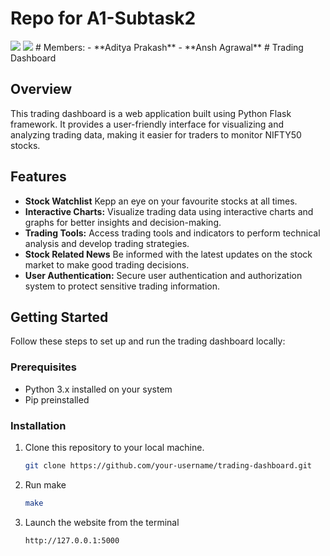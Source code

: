 # Repo for A1-Subtask2
<img src="https://img.shields.io/badge/Backend-Python-Flask-"/>
<img src="https://img.shields.io/badge/Frontend-CSS-Jinja2-"/>
# Members:
- **Aditya Prakash**
- **Ansh Agrawal**
# Trading Dashboard

## Overview
This trading dashboard is a web application built using Python Flask framework. It provides a user-friendly interface for visualizing and analyzing trading data, making it easier for traders to monitor NIFTY50 stocks. 

## Features
- **Stock Watchlist** Kepp an eye on your favourite stocks at all times.
- **Interactive Charts:** Visualize trading data using interactive charts and graphs for better insights and decision-making.
- **Trading Tools:** Access trading tools and indicators to perform technical analysis and develop trading strategies.
- **Stock Related News** Be informed with the latest updates on the stock market to make good trading decisions.
- **User Authentication:** Secure user authentication and authorization system to protect sensitive trading information.

## Getting Started
Follow these steps to set up and run the trading dashboard locally:

### Prerequisites
- Python 3.x installed on your system
- Pip preinstalled

### Installation
1. Clone this repository to your local machine.
   ```bash
   git clone https://github.com/your-username/trading-dashboard.git
2. Run make
   ```bash
   make
3. Launch the website from the terminal
   ```bash
   http://127.0.0.1:5000
